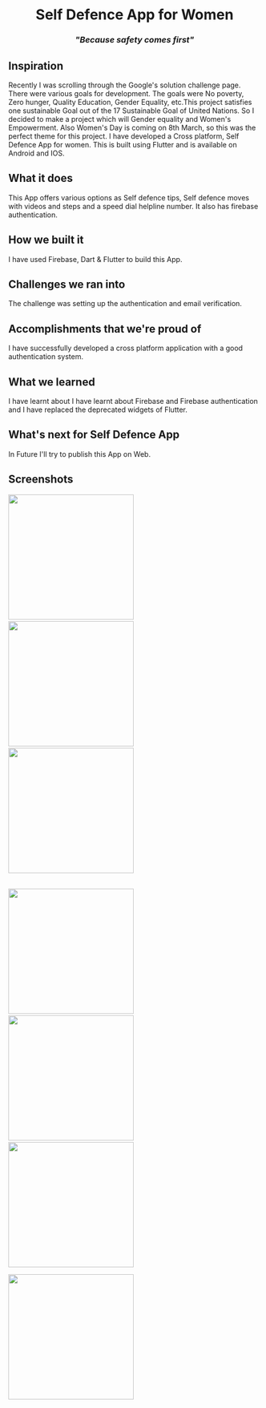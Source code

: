 <h1 align="center">Self  Defence App for Women</h1>
<h3 align="center"><i>"Because safety comes first"</i></h3>


## Inspiration

Recently I was scrolling through the Google's solution challenge page. There were various goals for development. The goals were No poverty, Zero hunger, Quality Education, Gender Equality, etc.This project satisfies one sustainable Goal out of the 17 Sustainable Goal of United Nations. So I decided to make a project which will Gender equality and Women's Empowerment. Also Women's Day is coming on 8th March, so this was the perfect theme for this project. I have developed a Cross platform, Self Defence App for women. This is built using Flutter and is available on Android and IOS. 

## What it does

This App offers various options as Self defence tips, Self defence moves with videos and steps and a speed dial helpline number. It also has firebase authentication.

## How we built it

I have used Firebase, Dart & Flutter to build this App.

## Challenges we ran into

The challenge was setting up the authentication and email verification.

## Accomplishments that we're proud of

I have successfully developed a cross platform application with a good authentication system.

## What we learned

I have learnt about I have learnt about Firebase and Firebase authentication and I have replaced the deprecated widgets of Flutter.

## What's next for Self Defence App

In Future I'll try to publish this App on Web.

## Screenshots


<img src="assets/screenshots/ss1.png" width="250"> &emsp; <img src="assets/screenshots/ss2.png" width="250"> &emsp; <img src="assets/screenshots/ss3.png" width="250">  <br /> <br />

<img src="assets/screenshots/ss4.png" width="250"> &emsp; <img src="assets/screenshots/ss5.png" width="250"> &emsp; <img src="assets/screenshots/ss6.png" width="250">  <br /> 

<img src="assets/screenshots/ss7.png" width="250"> 
